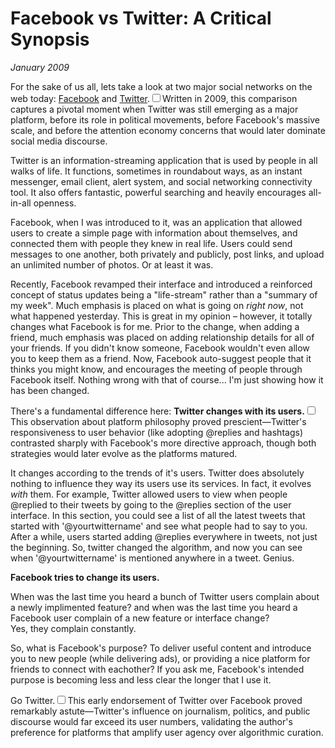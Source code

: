 # Facebook vs Twitter: A Critical Synopsis
*January 2009*





For the sake of us all, lets take a look at two major social networks on the web today: [Facebook](http://facebook.com "Facebook") and [Twitter](http://twitter.com/kennethreitz).<label for="sn-social-2009" class="margin-toggle sidenote-number"></label><input type="checkbox" id="sn-social-2009" class="margin-toggle"/><span class="sidenote">Written in 2009, this comparison captures a pivotal moment when Twitter was still emerging as a major platform, before its role in political movements, before Facebook's massive scale, and before the attention economy concerns that would later dominate social media discourse.</span>

 Twitter is an information\-streaming application that is used by people in all walks of life. It functions, sometimes in roundabout ways, as an instant messenger, email client, alert system, and social networking connectivity tool. It also offers fantastic, powerful searching and heavily encourages all\-in\-all openness.

 Facebook, when I was introduced to it, was an application that allowed users to create a simple page with information about themselves, and connected them with people they knew in real life. Users could send messages to one another, both privately and publicly, post links, and upload an unlimited number of photos. Or at least it was.

 Recently, Facebook revamped their interface and introduced a reinforced concept of status updates being a "life\-stream" rather than a "summary of my week". Much emphasis is placed on what is going on *right now*, not what happened yesterday. This is great in my opinion – however, it totally changes what Facebook is for me. Prior to the change, when adding a friend, much emphasis was placed on adding relationship details for all of your friends. If you didn't know someone, Facebook wouldn't even allow you to keep them as a friend. Now, Facebook auto\-suggest people that it thinks you might know, and encourages the meeting of people through Facebook itself. Nothing wrong with that of course... I'm just showing how it has been changed.

 There's a fundamental difference here: **Twitter changes with its users.**<label for="sn-platform-philosophy" class="margin-toggle sidenote-number"></label><input type="checkbox" id="sn-platform-philosophy" class="margin-toggle"/><span class="sidenote">This observation about platform philosophy proved prescient—Twitter's responsiveness to user behavior (like adopting @replies and hashtags) contrasted sharply with Facebook's more directive approach, though both strategies would later evolve as the platforms matured.</span>

 It changes according to the trends of it's users. Twitter does absolutely nothing to influence they way its users use its services. In fact, it evolves *with* them. For example, Twitter allowed users to view when people @replied to their tweets by going to the @replies section of the user interface. In this section, you could see a list of all the latest tweets that started with '@yourtwittername' and see what people had to say to you. After a while, users started adding @replies everywhere in tweets, not just the beginning. So, twitter changed the algorithm, and now you can see when '@yourtwittername' is mentioned anywhere in a tweet. Genius.

 **Facebook tries to change its users.**

 When was the last time you heard a bunch of Twitter users complain about a newly implimented feature? and when was the last time you heard a Facebook user complain of a new feature or interface change?  
Yes, they complain constantly.

 So, what is Facebook's purpose? To deliver useful content and introduce you to new people (while delivering ads), or providing a nice platform for friends to connect with eachother? If you ask me, Facebook's intended purpose is becoming less and less clear the longer that I use it.

 Go Twitter.<label for="sn-twitter-prediction" class="margin-toggle sidenote-number"></label><input type="checkbox" id="sn-twitter-prediction" class="margin-toggle"/><span class="sidenote">This early endorsement of Twitter over Facebook proved remarkably astute—Twitter's influence on journalism, politics, and public discourse would far exceed its user numbers, validating the author's preference for platforms that amplify user agency over algorithmic curation.</span>

  